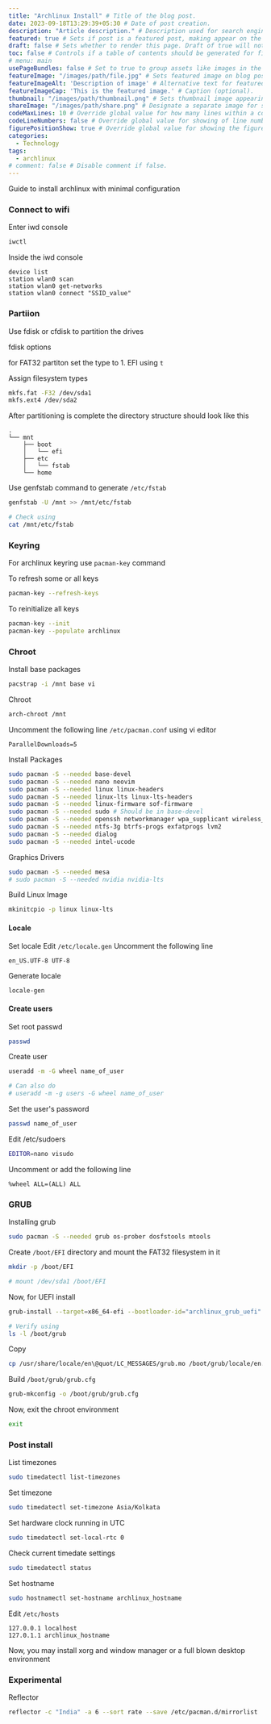 ```yaml
---
title: "Archlinux Install" # Title of the blog post.
date: 2023-09-18T13:29:39+05:30 # Date of post creation.
description: "Article description." # Description used for search engine.
featured: true # Sets if post is a featured post, making appear on the home page side bar.
draft: false # Sets whether to render this page. Draft of true will not be rendered.
toc: false # Controls if a table of contents should be generated for first-level links automatically.
# menu: main
usePageBundles: false # Set to true to group assets like images in the same folder as this post.
featureImage: "/images/path/file.jpg" # Sets featured image on blog post.
featureImageAlt: 'Description of image' # Alternative text for featured image.
featureImageCap: 'This is the featured image.' # Caption (optional).
thumbnail: "/images/path/thumbnail.png" # Sets thumbnail image appearing inside card on homepage.
shareImage: "/images/path/share.png" # Designate a separate image for social media sharing.
codeMaxLines: 10 # Override global value for how many lines within a code block before auto-collapsing.
codeLineNumbers: false # Override global value for showing of line numbers within code block.
figurePositionShow: true # Override global value for showing the figure label.
categories:
  - Technology
tags:
  - archlinux
# comment: false # Disable comment if false.
---
```


Guide to install archlinux with minimal configuration
<!--more-->

### Connect to wifi

Enter iwd console
```sh
iwctl
```

Inside the iwd console
```
device list
station wlan0 scan
station wlan0 get-networks
station wlan0 connect "SSID_value"
```



### Partiion

Use fdisk or cfdisk to partition the drives

fdisk options

for FAT32 partiton set the type to 1. EFI
using `t`

Assign filesystem types
```sh
mkfs.fat -F32 /dev/sda1
mkfs.ext4 /dev/sda2
```


After partitioning is complete the directory structure should look like this
```
.
└── mnt
    ├── boot
    │   └── efi
    ├── etc
    │   └── fstab
    └── home
```

Use genfstab command to generate `/etc/fstab`
```sh
genfstab -U /mnt >> /mnt/etc/fstab

# Check using
cat /mnt/etc/fstab
```

### Keyring
For archlinux keyring use `pacman-key` command

To refresh some or all keys
```sh
pacman-key --refresh-keys
```

To reinitialize all keys
```sh
pacman-key --init
pacman-key --populate archlinux
```


### Chroot

Install base packages
```sh
pacstrap -i /mnt base vi
```

Chroot
```sh
arch-chroot /mnt
```

Uncomment the following line `/etc/pacman.conf` using vi editor
```
ParallelDownloads=5
```

Install Packages
```sh
sudo pacman -S --needed base-devel
sudo pacman -S --needed nano neovim
sudo pacman -S --needed linux linux-headers
sudo pacman -S --needed linux-lts linux-lts-headers
sudo pacman -S --needed linux-firmware sof-firmware
sudo pacman -S --needed sudo # Should be in base-devel
sudo pacman -S --needed openssh networkmanager wpa_supplicant wireless_tools netctl
sudo pacman -S --needed ntfs-3g btrfs-progs exfatprogs lvm2
sudo pacman -S --needed dialog
sudo pacman -S --needed intel-ucode
```

Graphics Drivers
```sh
sudo pacman -S --needed mesa
# sudo pacman -S --needed nvidia nvidia-lts
```

Build Linux Image
```sh
mkinitcpio -p linux linux-lts
```


#### Locale

Set locale
Edit `/etc/locale.gen`
Uncomment the following line
```
en_US.UTF-8 UTF-8
```

Generate locale
```sh
locale-gen
```


#### Create users

Set root passwd
```sh
passwd
```

Create user
```sh
useradd -m -G wheel name_of_user

# Can also do
# useradd -m -g users -G wheel name_of_user

```

Set the user's password
```sh
passwd name_of_user
```

Edit /etc/sudoers
```sh
EDITOR=nano visudo
```

Uncomment or add the following line
```
%wheel ALL=(ALL) ALL
```


### GRUB

Installing grub
```sh
sudo pacman -S --needed grub os-prober dosfstools mtools
```


Create `/boot/EFI` directory and mount the FAT32 filesystem in it
```sh
mkdir -p /boot/EFI
```

```sh
# mount /dev/sda1 /boot/EFI
```


Now, for UEFI install

```sh
grub-install --target=x86_64-efi --bootloader-id="archlinux_grub_uefi" --recheck

# Verify using
ls -l /boot/grub
```

Copy
```sh
cp /usr/share/locale/en\@quot/LC_MESSAGES/grub.mo /boot/grub/locale/en.mo
```


Build `/boot/grub/grub.cfg`
```sh
grub-mkconfig -o /boot/grub/grub.cfg
```

Now, exit the chroot environment
```sh
exit
```


### Post install

List timezones
```sh
sudo timedatectl list-timezones
```

Set timezone
```sh
sudo timedatectl set-timezone Asia/Kolkata
```

Set hardware clock running in UTC
```sh
sudo timedatectl set-local-rtc 0
```

Check current timedate settings
```sh
sudo timedatectl status
```

Set hostname
```sh
sudo hostnamectl set-hostname archlinux_hostname
```


Edit `/etc/hosts`
```
127.0.0.1 localhost
127.0.1.1 archlinux_hostname
```



Now, you may install xorg and  window manager or a full blown desktop environment


### Experimental

Reflector
```sh
reflector -c "India" -a 6 --sort rate --save /etc/pacman.d/mirrorlist
```
